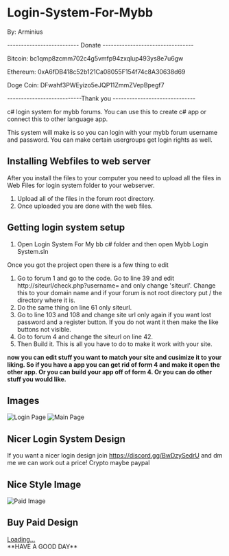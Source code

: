 # Login-System-For-Mybb
By: Arminius

-------------------------- Donate ---------------------------------

Bitcoin: bc1qmp8zcmm702c4g5vmfp94zxqlup493ys8e7u6gw

Ethereum: 0xA6fDB418c52b121Ca08055F154f74c8A30638d69

Doge Coin: DFwahf3PWEyizo5eJQP11ZmmZVepBpegf7

---------------------------Thank you ------------------------------


c# login system for mybb forums. You can use this to create c# app or connect this to other language app.


This system will make is so you can login with your mybb forum username and password. You can make certain usergroups get login rights as well.



**Installing Webfiles to web server**
------------------------------------

After you install the files to your computer you need to upload all the files in Web Files for login system folder to your webserver.
1. Upload all of the files in the forum root directory.
2. Once uploaded you are done with the web files.



**Getting login system setup**
------------------------------------
1. Open Login System For My bb c# folder and then open Mybb Login System.sln

Once you got the project open there is a few thing to edit 
1. Go to forum 1 and go to the code. Go to line 39 and edit http://siteurl/check.php?username= and only change 'siteurl'. Change this to your domain name and if your forum is not root directory put / the directory where it is.
2. Do the same thing on line 61 only siteurl.
3. Go to line 103 and 108 and change site url only again if you want lost password and a register button. If you do not want it then make the like buttons not visible.
4. Go to forum 4 and change the siteurl on line 42.
5. Then Build it. 
This is all you have to do to make it work with your site.


**now you can edit stuff you want to match your site and cusimize it to your liking. So if you have a app you can get rid of form 4 and make it open the other app. Or you can build your app off of form 4. Or you can do other stuff you would like.**


**Images**
---------------
![Login Page](https://cdn.discordapp.com/attachments/889248873426595880/889248904871292938/loginsystem.PNG)
![Main Page](https://cdn.discordapp.com/attachments/889248873426595880/889249288205500446/MainPage.PNG)

**Nicer Login System Design**
------------------------------
If you want a nicer login design join https://discord.gg/BwDzySedrU and dm me we can work out a price! Crypto maybe paypal


Nice Style Image
-----------------
![Paid Image](https://user-images.githubusercontent.com/71015269/133944935-639d5eaf-8e2a-41f5-943e-f2d216a7e6e8.png)



Buy Paid Design 
--------------------------------
<script src="https://gumroad.com/js/gumroad-embed.js"></script>
<div class="gumroad-product-embed"><a href="https://gumroad.com/l/ajwPf">Loading...</a></div>
**HAVE A GOOD DAY**
